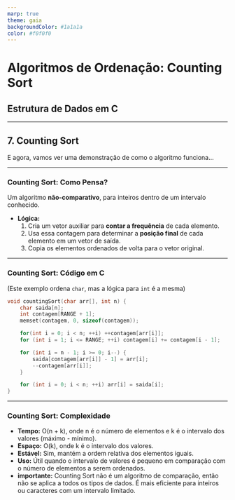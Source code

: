 ```yaml
---
marp: true
theme: gaia
backgroundColor: #1a1a1a
color: #f0f0f0
---
```


# **Algoritmos de Ordenação: Counting Sort**
## Estrutura de Dados em C

---

## **7. Counting Sort**

E agora, vamos ver uma demonstração de como o algoritmo funciona...

---

### **Counting Sort: Como Pensa?**

Um algoritmo **não-comparativo**, para inteiros dentro de um intervalo conhecido.

- **Lógica:**
  1.  Cria um vetor auxiliar para **contar a frequência** de cada elemento.
  2.  Usa essa contagem para determinar a **posição final** de cada elemento em um vetor de saída.
  3.  Copia os elementos ordenados de volta para o vetor original.

---

### **Counting Sort: Código em C**
(Este exemplo ordena `char`, mas a lógica para `int` é a mesma)
```c
void countingSort(char arr[], int n) {
    char saida[n];
    int contagem[RANGE + 1];
    memset(contagem, 0, sizeof(contagem));

    for(int i = 0; i < n; ++i) ++contagem[arr[i]];
    for (int i = 1; i <= RANGE; ++i) contagem[i] += contagem[i - 1];

    for (int i = n - 1; i >= 0; i--) {
        saida[contagem[arr[i]] - 1] = arr[i];
        --contagem[arr[i]];
    }

    for (int i = 0; i < n; ++i) arr[i] = saida[i];
}
```

---
### **Counting Sort: Complexidade**
- **Tempo:** O(n + k), onde n é o número de elementos e k é o intervalo dos valores (máximo - mínimo).
- **Espaço:** O(k), onde k é o intervalo dos valores.
- **Estável:** Sim, mantém a ordem relativa dos elementos iguais.
- **Uso:** Útil quando o intervalo de valores é pequeno em comparação com o número de elementos a serem ordenados.
- **importante:** Counting Sort não é um algoritmo de comparação, então não se aplica a todos os tipos de dados. É mais eficiente para inteiros ou caracteres com um intervalo limitado.